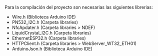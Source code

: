 Para la compilación del proyecto son necesarias las siguientes librerias:

- Wire.h (Biblioteca Arduino IDE)
- PN532_I2C.h (Carpeta libraries)
- NfcApdater.h (Carpeta libraries > NDEF)
- LiquidCrystal_I2C.h (Carpeta libraries)
- EthernetESP32.h (Carpeta libraries)
- HTTPClient.h (Carpeta libraries > WebServer_WT32_ETH01)
- ArduinoJson.h (Biblioteca Arduino IDE)

